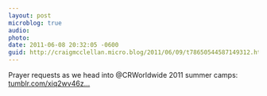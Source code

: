 ```yaml
---
layout: post
microblog: true
audio: 
photo: 
date: 2011-06-08 20:32:05 -0600
guid: http://craigmcclellan.micro.blog/2011/06/09/t78650544587149312.html
---
```

Prayer requests as we head into @CRWorldwide 2011 summer camps: [tumblr.com/xiq2wv46z...](http://tumblr.com/xiq2wv46zc)
